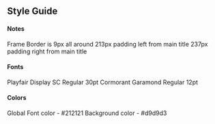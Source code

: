 ## Style Guide

#### Notes
Frame Border is 9px all around 
213px padding left from main title
237px padding right from main title

#### Fonts 
Playfair Display SC Regular 30pt
Cormorant Garamond Regular 12pt

#### Colors
Global Font color - #212121
Background color - #d9d9d3
